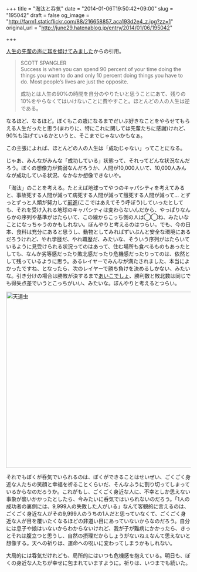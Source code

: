 +++
title = "淘汰と呑気"
date = "2014-01-06T19:50:42+09:00"
slug = "195042"
draft = false
og_image = "http://farm1.staticflickr.com/88/216658857_aca193d2e4_z.jpg?zz=1"
original_url = "http://june29.hatenablog.jp/entry/2014/01/06/195042"

+++

<p><a href="http://wazanova.jp/items/865" title="人生の先輩の声に耳を傾けてみました - ワザノバ | wazanova">人生の先輩の声に耳を傾けてみました</a>からの引用。</p>
<p></p>
<blockquote>SCOTT SPANGLER<br>
Success is when you can spend 90 percent of your time doing the things you want to do and only 10 percent doing things you have to do. Most people’s lives are just the opposite.<p>成功とは人生の90%の時間を自分のやりたいと思うことにあて、残りの10%をやらなくてはいけないことに費やすこと。ほとんどの人の人生は逆である。</p>
</blockquote>
<p>なるほど、なるほど。ぼくもこの歳になるまでだいぶ好きなことをやらせてもらえる人生だったと思う(まわりに、特にこれに関しては先輩たちに感謝)けれど、90%も注げているかというと、そこまでじゃないかもなぁ。</p>
<p>この主張によれば、ほとんどの人の人生は「成功じゃない」ってことになる。</p>
<p>じゃあ、みんながみんな「成功している」状態って、それってどんな状況なんだろう。ぼくの想像力が貧弱なんだろうか、人間が10,000人いて、10,000人みんなが成功している状況、なかなか想像できないや。</p>
<p>「淘汰」のことを考える。たとえば地球ってやつのキャパシティを考えてみると、事故死する人間が減って病死する人間が減って餓死する人間が減って… とずっとずっと人類が努力して<a class="keyword" href="http://d.hatena.ne.jp/keyword/%C1%B0%BF%CA">前進</a>(ここではあえてそう呼ぼう)していったとしても、それを受け入れる地球のキャパシティは変わらないんだから、やっぱりなんらかの序列や基準がはたらいて、この線からこっち側の人は◯◯ね、みたいなことになっちゃうのかもしれない。ぼんやりと考えるのはつらい。でも、今の日本、食料は充分にあると思うし、動物としてみればずいぶんと安全な環境にあるだろうけれど、やれ学歴だ、やれ職歴だ、みたいな、そういう序列がはたらいているように見受けられる状況ってのはあって、住む場所も食べるものもあったとしても、なんか劣等感だったり敗北感だったり危機感だったりってのは、依然として残っているように思う。あるレイヤーでみんなが満たされました、本当によかったですね、となったら、次のレイヤーで勝ち負けを決めるしかない、みたいな。引き分けの場合は勝敗が決するまで<a class="keyword" href="http://d.hatena.ne.jp/keyword/%A4%A2%A4%A4%A4%B3%A4%C7%A4%B7%A4%E7">あいこでしょ</a>、勝利数と敗北数は同じでも得失点差でいうとこっちがいい、みたいな。ぼんやりと考えるとつらい。</p>
<p><a href="http://www.flickr.com/photos/june29/216658857/" title="天道虫 by june29, on Flickr"><img src="http://farm1.staticflickr.com/88/216658857_aca193d2e4_z.jpg?zz=1" width="640" height="480" alt="天道虫"></a></p>
<p>それでもぼくが呑気でいられるのは、ぼくができることはせいぜい、ごくごく身近な人たちの笑顔と幸福を祈ることくらいだ、そんなふうに割り切ってしまっているからなのだろうか。これがもし、ごくごく身近な人に、不幸としか思えない事象が襲いかかったとしたら、今みたいに呑気ではいられないのだろう。「1人の成功者の裏側には、9,999人の失敗した人がいる」なんて客観的に言えるのは、ごくごく身近な人がその9,999人のうちの1人だと思っていなくて、ごくごく身近な人が目を覆いたくなるほどの非道い目にあっていないからなのだろう。自分には息子や娘はいないからわからないけれど、我が子が難病にかかったら、きっとそれは腹立つと思うし、自然の摂理だからしょうがないねぇなんて思えないと想像する。天への祈りは、運命への呪いに変わってしまうかもしれない。</p>
<p>大局的には呑気だけれども、局所的にはいつも危機感を抱えている。明日も、ぼくの身近な人たちが幸せに包まれていますように。祈りは、いつまでも続いた。</p>